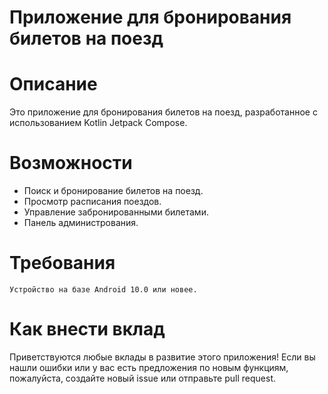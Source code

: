 # Приложение для бронирования билетов на поезд
# Описание

Это приложение для бронирования билетов на поезд, разработанное с использованием Kotlin Jetpack Compose.

# Возможности

- Поиск и бронирование билетов на поезд.
- Просмотр расписания поездов.
- Управление забронированными билетами.
- Панель администрования.

# Требования

    Устройство на базе Android 10.0 или новее.

# Как внести вклад

Приветствуются любые вклады в развитие этого приложения! Если вы нашли ошибки или у вас есть предложения по новым функциям, пожалуйста, создайте новый issue или отправьте pull request.

